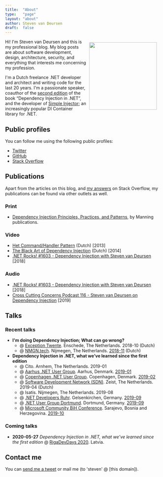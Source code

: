 ```yaml
---
title:	"About"
type:   "page"
layout: "about"
author: Steven van Deursen
draft:	false
---
```


<img style="float:right;width:220px;margin:2%;max-width:50%;" src="/steven/images/me.jpg" title="" alt="" />

Hi! I'm Steven van Deursen and this is my professional blog. My blog posts are about software development, design, architecture, security, and everything that interests me concerning my profession.

I'm a Dutch freelance .NET developer and architect and writing code for the last 20 years. I'm a passionate speaker, coauthor of the [second edition](https://mng.bz/BYNl) of the book “Dependency Injection in .NET”, and the developer of [Simple Injector](https://simpleinjector.org); an increasingly popular DI Container library for .NET.

## Public profiles

You can follow me using the following public profiles:

* [Twitter](https://twitter.com/dot_NET_Junkie)
* [GitHub](https://github.com/dotnetjunkie)
* [Stack Overflow](https://stackoverflow.com/users/264697/steven)

## Publications

Apart from the articles on this blog, and [my answers](https://stackoverflow.com/users/264697/steven?tab=answers) on Stack Overflow, my publications can be found via other outlets as well.

### Print

* [Dependency Injection Principles, Practices, and Patterns](https://mng.bz/BYNl), by Manning publications.

### Video

* [Het Command/Handler Pattern](https://www.youtube.com/watch?v=EII3xpxeIqA) (Dutch) [2013]
* [The Black Art of Dependency Injection](https://www.youtube.com/watch?v=6jlPiKZOYpo&t=1675s) (Dutch) [2014]
* [.NET Rocks! #1603 - Dependency Injection with Steven van Deursen](https://www.youtube.com/watch?v=HNG69V-QLRY) [2018]

### Audio

* [.NET Rocks! #1603 - Dependency Injection with Steven van Deursen](https://www.youtube.com/watch?v=HNG69V-QLRY) [2018]
* [Cross Cutting Concerns Podcast 116 - Steven van Deursen on Dependency Injection](https://crosscuttingconcerns.com/Podcast-116-Steven-van-Deursen-Dependency-Injection) [2019]

## Talks

### Recent talks

* **I'm doing Dependency Injection; What can go wrong?**
  * @ [Exception Twente](https://exceptiontwente.nl). Enschede, The Netherlands. 2018-10 (Dutch)
  * @ [NMGN.tech](https://www.meetup.com/NMGNtech/). Nijmegen, The Netherlands. [2018-11](https://www.meetup.com/NMGNtech/events/256142465/) (Dutch)
* **Dependency Injection in .NET, what we’ve learned since the first edition**
  * @ Cito. Arnhem, The Netherlands. 2019-01
  * @ [Aarhus .NET User Group](https://www.meetup.com/anugdk/). Aarhus, Denmark. [2019-01](https://www.meetup.com/anugdk/events/257129823/)
  * @ [Copenhagen .NET User Group](https://www.meetup.com/Copenhagen-Net-User-Group/). Copenhagen, Denmark. [2019-02](https://www.meetup.com/Copenhagen-Net-User-Group/events/257777692/)
  * @ [Software Development Network (SDN)](https://www.sdn.nl/EVENTS/12-april-2019). Zeist, The Netherlands. 2019-04 (Dutch)
  * @ Isatis. Nijmegen, The Netherlands. 2019-08
  * @ [.NET Developers Ruhr](https://dotnet.dev.ruhr/). Gelsenkirchen, Germany. [2019-09](https://www.meetup.com/NET-Developers-Ruhr/events/261223996/)
  * @ [.NET User Group Dortmund](https://www.do-dotnet.de/). Dortmund, Germany. [2019-09](https://www.xing.com/events/net-ug-grill-event-4-sep-di-net-steven-eng-2140773)
  * @ [Microsoft Community BiH Conference](http://www.mscommunity.ba/). Sarajevo, Bosnia and Herzegovina. [2019-10](http://www.mscommunity.ba/dependency-injection-in-net-what-weve-learned-since-the-first-edition/)

### Coming talks

*  **2020-05-27** *Dependency Injection in .NET, what we’ve learned since the first edition* @ [RigaDevDays 2020](https://2020.rigadevdays.lv/). Latvia.

## Contact me

You can [send me a tweet](https://twitter.com/dot_NET_Junkie) or mail me (to 'steven' @ [this domain]).


